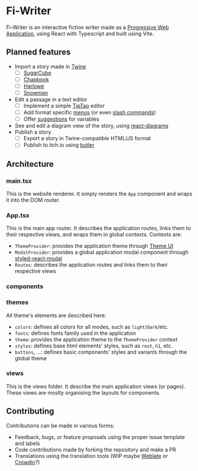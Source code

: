 # Fi-Writer

Fi-Writer is an interactive fiction writer made as a [Progressive Web Application](https://developer.mozilla.org/en-US/docs/Web/Progressive_web_apps), using React with Typescript and built using Vite.

## Planned features

* Import a story made in [Twine](https://twinery.org/)
  * [ ] [SugarCube](https://www.motoslave.net/sugarcube/2/)
  * [ ] [Chapbook](https://klembot.github.io/chapbook/)
  * [ ] [Harlowe](https://twine2.neocities.org/)
  * [ ] [Snowman](https://videlais.github.io/snowman/2/)
* Edit a passage in a text editor
  * [ ] Implement a simple [TipTap](https://tiptap.dev/) editor
  * [ ] Add format specific [menus](https://tiptap.dev/guide/menus#menus) (or even [slash commands](https://tiptap.dev/guide/menus#slash-commands))
  * [ ] Offer [suggestions](https://tiptap.dev/api/utilities/suggestion) for variables
* See and edit a diagram view of the story, using [react-diagrams](https://github.com/projectstorm/react-diagrams)
* Publish a story
  * [ ] Export a story in Twine-compatible HTML/JS format
  * [ ] Publish to itch.io using [butler](https://itch.io/docs/butler/)
  
## Architecture

### main.tsx

This is the website renderer. It simply renders the `App` component and wraps it into the DOM router.

### App.tsx

This is the main app router. It describes the application routes, links them to their respective views, and wraps them in global contexts.
Contexts are:

* `ThemeProvider`: provides the application theme through [Theme UI](https://theme-ui.com/)
* `ModalProvider`: provides a global application modal component through [styled-react-modal](https://github.com/AlexanderRichey/styled-react-modal)
* `Routes`: describes the application routes and links them to their respective views

### components

### themes

All theme's elements are described here:

* `colors`: defines all colors for all modes, such as `light`/`dark`/etc.
* `fonts`: defines fonts family used in the application
* `theme`: provides the application theme to the `ThemeProvider` context
* `styles`: defines base html elements' styles, such as `root`, `h1`, etc.
* `buttons`, ...: defines basic components' styles and variants through the global theme

### views

This is the views folder. It describe the main application views (or pages). These views are mostly organising the layouts for components.

## Contributing

Contributions can be made in various forms:

* Feedback, bugs, or feature proposals using the proper issue template and labels
* Code contributions made by forking the repository and make a PR
* Translations using the translation tools (WIP maybe [Weblate](https://weblate.org/) or [Crowdin](https://crowdin.com/)?)
